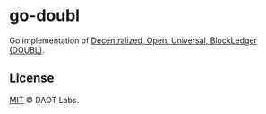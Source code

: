 # go-doubl

Go implementation of [Decentralized, Open, Universal, BlockLedger (DOUBL)](https://github.com/daotl/doubl).

## License

[MIT](LICENSE) © DAOT Labs.
